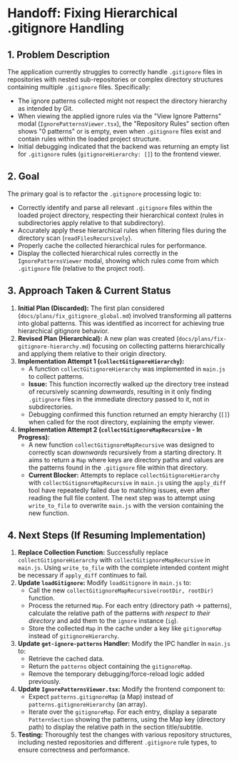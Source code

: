 # Handoff: Fixing Hierarchical .gitignore Handling

## 1. Problem Description

The application currently struggles to correctly handle `.gitignore` files in repositories with nested sub-repositories or complex directory structures containing multiple `.gitignore` files. Specifically:

*   The ignore patterns collected might not respect the directory hierarchy as intended by Git.
*   When viewing the applied ignore rules via the "View Ignore Patterns" modal (`IgnorePatternsViewer.tsx`), the "Repository Rules" section often shows "0 patterns" or is empty, even when `.gitignore` files exist and contain rules within the loaded project structure.
*   Initial debugging indicated that the backend was returning an empty list for `.gitignore` rules (`gitignoreHierarchy: []`) to the frontend viewer.

## 2. Goal

The primary goal is to refactor the `.gitignore` processing logic to:

*   Correctly identify and parse all relevant `.gitignore` files within the loaded project directory, respecting their hierarchical context (rules in subdirectories apply relative to that subdirectory).
*   Accurately apply these hierarchical rules when filtering files during the directory scan (`readFilesRecursively`).
*   Properly cache the collected hierarchical rules for performance.
*   Display the collected hierarchical rules correctly in the `IgnorePatternsViewer` modal, showing which rules come from which `.gitignore` file (relative to the project root).

## 3. Approach Taken &amp; Current Status

1.  **Initial Plan (Discarded):** The first plan considered (`docs/plans/fix_gitignore_global.md`) involved transforming all patterns into global patterns. This was identified as incorrect for achieving true hierarchical gitignore behavior.
2.  **Revised Plan (Hierarchical):** A new plan was created (`docs/plans/fix-gitignore-hierarchy.md`) focusing on collecting patterns hierarchically and applying them relative to their origin directory.
3.  **Implementation Attempt 1 (`collectGitignoreHierarchy`):**
    *   A function `collectGitignoreHierarchy` was implemented in `main.js` to collect patterns.
    *   **Issue:** This function incorrectly walked *up* the directory tree instead of recursively scanning *downwards*, resulting in it only finding `.gitignore` files in the immediate directory passed to it, not in subdirectories.
    *   Debugging confirmed this function returned an empty hierarchy (`[]`) when called for the root directory, explaining the empty viewer.
4.  **Implementation Attempt 2 (`collectGitignoreMapRecursive` - In Progress):**
    *   A new function `collectGitignoreMapRecursive` was designed to correctly scan *downwards* recursively from a starting directory. It aims to return a `Map` where keys are directory paths and values are the patterns found in the `.gitignore` file within that directory.
    *   **Current Blocker:** Attempts to replace `collectGitignoreHierarchy` with `collectGitignoreMapRecursive` in `main.js` using the `apply_diff` tool have repeatedly failed due to matching issues, even after reading the full file content. The next step was to attempt using `write_to_file` to overwrite `main.js` with the version containing the new function.

## 4. Next Steps (If Resuming Implementation)

1.  **Replace Collection Function:** Successfully replace `collectGitignoreHierarchy` with `collectGitignoreMapRecursive` in `main.js`. Using `write_to_file` with the complete intended content might be necessary if `apply_diff` continues to fail.
2.  **Update `loadGitignore`:** Modify `loadGitignore` in `main.js` to:
    *   Call the new `collectGitignoreMapRecursive(rootDir, rootDir)` function.
    *   Process the returned `Map`. For each entry (directory path -> patterns), calculate the relative path of the patterns *with respect to their directory* and add them to the `ignore` instance (`ig`).
    *   Store the collected `Map` in the cache under a key like `gitignoreMap` instead of `gitignoreHierarchy`.
3.  **Update `get-ignore-patterns` Handler:** Modify the IPC handler in `main.js` to:
    *   Retrieve the cached data.
    *   Return the `patterns` object containing the `gitignoreMap`.
    *   Remove the temporary debugging/force-reload logic added previously.
4.  **Update `IgnorePatternsViewer.tsx`:** Modify the frontend component to:
    *   Expect `patterns.gitignoreMap` (a Map) instead of `patterns.gitignoreHierarchy` (an array).
    *   Iterate over the `gitignoreMap`. For each entry, display a separate `PatternSection` showing the patterns, using the Map key (directory path) to display the relative path in the section title/subtitle.
5.  **Testing:** Thoroughly test the changes with various repository structures, including nested repositories and different `.gitignore` rule types, to ensure correctness and performance.